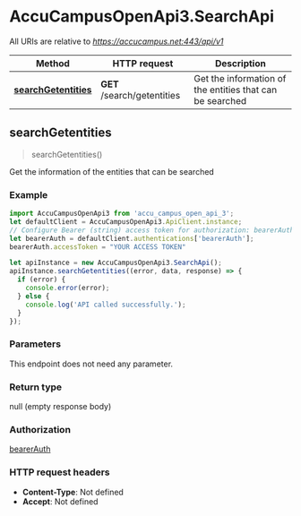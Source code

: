 # AccuCampusOpenApi3.SearchApi

All URIs are relative to *https://accucampus.net:443/api/v1*

Method | HTTP request | Description
------------- | ------------- | -------------
[**searchGetentities**](SearchApi.md#searchGetentities) | **GET** /search/getentities | Get the information of the entities that can be searched



## searchGetentities

> searchGetentities()

Get the information of the entities that can be searched

### Example

```javascript
import AccuCampusOpenApi3 from 'accu_campus_open_api_3';
let defaultClient = AccuCampusOpenApi3.ApiClient.instance;
// Configure Bearer (string) access token for authorization: bearerAuth
let bearerAuth = defaultClient.authentications['bearerAuth'];
bearerAuth.accessToken = "YOUR ACCESS TOKEN"

let apiInstance = new AccuCampusOpenApi3.SearchApi();
apiInstance.searchGetentities((error, data, response) => {
  if (error) {
    console.error(error);
  } else {
    console.log('API called successfully.');
  }
});
```

### Parameters

This endpoint does not need any parameter.

### Return type

null (empty response body)

### Authorization

[bearerAuth](../README.md#bearerAuth)

### HTTP request headers

- **Content-Type**: Not defined
- **Accept**: Not defined

